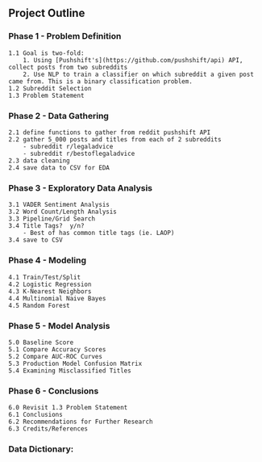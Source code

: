 ## Project Outline

### Phase 1 - Problem Definition
    1.1 Goal is two-fold:
        1. Using [Pushshift's](https://github.com/pushshift/api) API, collect posts from two subreddits
        2. Use NLP to train a classifier on which subreddit a given post came from. This is a binary classification problem.
    1.2 Subreddit Selection
    1.3 Problem Statement
### Phase 2 - Data Gathering
    2.1 define functions to gather from reddit pushshift API
    2.2 gather 5_000 posts and titles from each of 2 subreddits
        - subreddit r/legaladvice
        - subreddit r/bestoflegaladvice
    2.3 data cleaning
    2.4 save data to CSV for EDA
### Phase 3 - Exploratory Data Analysis
    3.1 VADER Sentiment Analysis
    3.2 Word Count/Length Analysis
    3.3 Pipeline/Grid Search 
    3.4 Title Tags?  y/n?
        - Best of has common title tags (ie. LAOP)
    3.4 save to CSV
### Phase 4 - Modeling
    4.1 Train/Test/Split
    4.2 Logistic Regression
    4.3 K-Nearest Neighbors
    4.4 Multinomial Naive Bayes
    4.5 Random Forest
### Phase 5 - Model Analysis
    5.0 Baseline Score 
    5.1 Compare Accuracy Scores
    5.2 Compare AUC-ROC Curves
    5.3 Production Model Confusion Matrix
    5.4 Examining Misclassified Titles
### Phase 6 - Conclusions 
    6.0 Revisit 1.3 Problem Statement 
    6.1 Conclusions
    6.2 Recommendations for Further Research
    6.3 Credits/References
    
### Data Dictionary:

